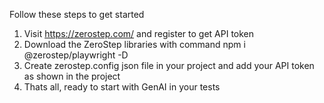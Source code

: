 Follow these steps to get started
1. Visit https://zerostep.com/ and register to get API token
2. Download the ZeroStep libraries with command npm i @zerostep/playwright -D
3. Create zerostep.config json file in your project and add your API token as shown in the project
4. Thats all, ready to start with GenAI in your tests
